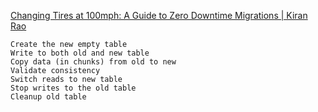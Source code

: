 [Changing Tires at 100mph: A Guide to Zero Downtime Migrations | Kiran Rao](https://kiranrao.ca/2022/05/04/zero-downtime-migrations.html)

    Create the new empty table
    Write to both old and new table
    Copy data (in chunks) from old to new
    Validate consistency
    Switch reads to new table
    Stop writes to the old table
    Cleanup old table
